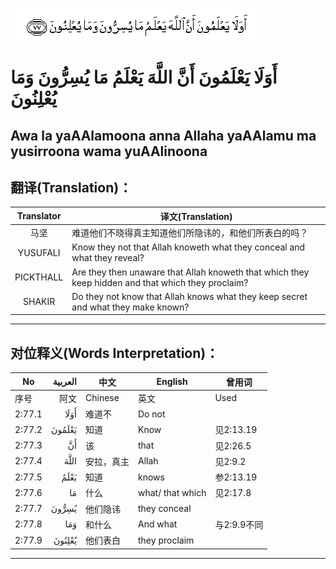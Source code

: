 ![002:077](images/002_077.gif)

#  أَوَلَا يَعْلَمُونَ أَنَّ اللَّهَ يَعْلَمُ مَا يُسِرُّونَ وَمَا يُعْلِنُونَ  

## Awa la yaAAlamoona anna Allaha yaAAlamu ma yusirroona wama yuAAlinoona

## 翻译(Translation)：

| Translator | 译文(Translation)                                            |
| :--------: | ------------------------------------------------------------ |
|    马坚    | 难道他们不晓得真主知道他们所隐讳的，和他们所表白的吗？       |
|  YUSUFALI  | Know they not that Allah knoweth what they conceal and what they reveal? |
| PICKTHALL  | Are they then unaware that Allah knoweth that which they keep hidden and that which they proclaim? |
|   SHAKIR   | Do they not know that Allah knows what they keep secret and what they make known? |

---

## 对位释义(Words Interpretation)：

| No     | العربية | 中文       | English          | 曾用词      |
| ------ | ------: | ---------- | ---------------- | ----------- |
| 序号   |    阿文 | Chinese    | 英文             | Used        |
| 2:77.1 |    أَوَلَا | 难道不     | Do not           |             |
| 2:77.2 |  يَعْلَمُونَ | 知道       | Know             | 见2:13.19   |
| 2:77.3 |      أَنَّ | 该         | that             | 见2:26.5    |
| 2:77.4 |    اللَّهَ | 安拉，真主 | Allah            | 见2:9.2     |
| 2:77.5 |    يَعْلَمُ | 知道       | knows            | 参2:13.19   |
| 2:77.6 |      مَا | 什么       | what/ that which | 见2:17.8    |
| 2:77.7 |   يُسِرُّونَ | 他们隐讳   | they conceal     |             |
| 2:77.8 |     وَمَا | 和什么     | And what         | 与2:9.9不同 |
| 2:77.9 |  يُعْلِنُونَ | 他们表白   | they proclaim    |             |

---
